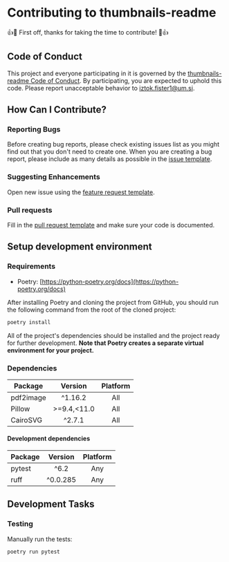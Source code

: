 # Contributing to thumbnails-readme
:+1::tada: First off, thanks for taking the time to contribute! :tada::+1:

## Code of Conduct
This project and everyone participating in it is governed by the [thumbnails-readme Code of Conduct](CODE_OF_CONDUCT.md). By participating, you are expected to uphold this code. Please report unacceptable behavior to [iztok.fister1@um.si](mailto:iztok.fister1@um.si).

## How Can I Contribute?

### Reporting Bugs
Before creating bug reports, please check existing issues list as you might find out that you don't need to create one. When you are creating a bug report, please include as many details as possible in the [issue template](.github/templates/ISSUE_TEMPLATE.md).

### Suggesting Enhancements

Open new issue using the [feature request template](.github/templates/FEATURE_REQUEST.md).

### Pull requests

Fill in the [pull request template](.github/templates/PULL_REQUEST.md) and make sure your code is documented.

## Setup development environment

### Requirements

* Poetry: [https://python-poetry.org/docs](https://python-poetry.org/docs)

After installing Poetry and cloning the project from GitHub, you should run the following command from the root of the cloned project:

```sh
poetry install
```

All of the project's dependencies should be installed and the project ready for further development. **Note that Poetry creates a separate virtual environment for your project.**

### Dependencies

| Package   | Version     | Platform |
|-----------|:-----------:|:--------:|
| pdf2image | ^1.16.2     |   All    |
| Pillow    | >=9.4,<11.0 |   All    |
| CairoSVG  | ^2.7.1      |   All    |

#### Development dependencies

| Package | Version  | Platform |
|---------|:--------:|:--------:|
| pytest  | ^6.2     |   Any    |
| ruff    | ^0.0.285 |   Any    |

## Development Tasks

### Testing

Manually run the tests:

```sh
poetry run pytest
```